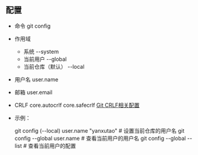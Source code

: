 配置
---
- 命令 git config
- 作用域 
    - 系统 --system
    - 当前用户 --global
    - 当前仓库（默认） --local
- 用户名 user.name
- 邮箱 user.email
- CRLF core.autocrlf core.safecrlf [Git CRLF相关配置](https://www.jianshu.com/p/450cd21b36a4)
- 示例：

    git config (--local) user.name "yanxutao" # 设置当前仓库的用户名
    git config --global user.name # 查看当前用户的用户名
    git config --global --list # 查看当前用户的配置
